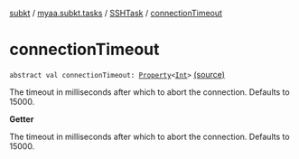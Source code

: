[subkt](../../index.md) / [myaa.subkt.tasks](../index.md) / [SSHTask](index.md) / [connectionTimeout](./connection-timeout.md)

# connectionTimeout

`abstract val connectionTimeout: `[`Property`](https://docs.gradle.org/current/javadoc/org/gradle/api/provider/Property.html)`<`[`Int`](https://kotlinlang.org/api/latest/jvm/stdlib/kotlin/-int/index.html)`>` [(source)](https://github.com/Myaamori/SubKt/blob/0.1.8/src/main/kotlin/myaa/subkt/tasks/tasks.kt#L1928)

The timeout in milliseconds after which to abort the connection.
Defaults to 15000.

**Getter**

The timeout in milliseconds after which to abort the connection.
Defaults to 15000.

